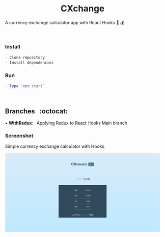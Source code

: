 

<h1 align="center">CXchange</h1>

A currency exchange calculator app with React Hooks 🤑  💰


<br />

<h3>Install</h3>

```js
- Clone repository
- Install dependencies
```


<h3>Run</h3>

```js
- Type `npm start`
```

<br />

<h2>Branches &nbsp; :octocat:</h2>

<p> • <b>WithRedux</b>: &nbsp; Applying Redux to React Hooks Main branch  </p>




<h3>Screenshot</h3>

Simple currency exchange calculator with Hooks.

![currency calculator](src/assets/cxchange-p1.png)











